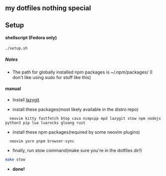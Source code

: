## my dotfiles nothing special

## Setup

#### shellscript (Fedora only)

```bash
./setup.sh
```

##### Notes

- The path for globally installed npm packages is ~/.npm/packages/ (I don't like using sudo for stuff like this)

#### manual

- Install [lazygit](https://github.com/jesseduffield/lazygit?tab=readme-ov-file#installation)

- install these packages(most likely available in the distro repo)

```
  neovim kitty fastfetch btop cava ncmpcpp mpd lazygit stow npm nodejs python3 pip lua luarocks gloang rust
```

- install these npm packages(required by some neovim plugins)

```
  neovim yarn pnpm browser-sync
```

- finally, run stow command(make sure you're in the dotfiles dir!)

```bash
make stow
```

- **done!**
